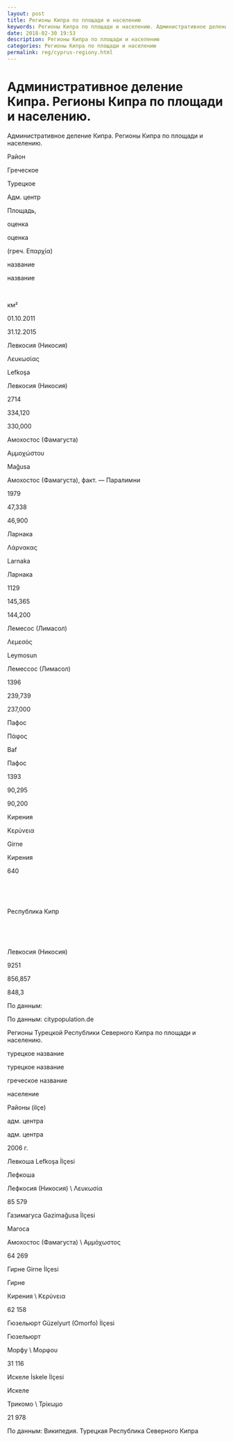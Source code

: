 ```yaml
---
layout: post
title: Регионы Кипра по площади и населению 
keywords: Регионы Кипра по площади и населению. Административное деление.
date: 2018-02-30 19:53
description: Регионы Кипра по площади и населению
categories: Регионы Кипра по площади и населению
permalink: reg/cyprus-regiony.html
---
```


# Административное деление Кипра. Регионы Кипра по площади и населению.


Административное деление Кипра. Регионы Кипра по площади и населению.








Район


Греческое


Турецкое


Адм. центр


Площадь,


оценка


оценка






(греч. Επαρχία)


название


название


 


км²


01.10.2011


31.12.2015






Левкосия (Никосия)


Λευκωσίας


Lefkoşa


Левкосия (Никосия)


2714


334,120


330,000






Амохостос (Фамагуста)


Αμμοχώστου


Mağusa


Амохостос (Фамагуста), факт. — Паралимни


1979


47,338


46,900






Ларнака


Λάρνακας


Larnaka


Ларнака


1129


145,365


144,200






Лемесос (Лимасол)


Λεμεσός


Leymosun


Лемессос (Лимасол)


1396


239,739


237,000






Пафос


Πάφος


Baf


Пафос


1393


90,295


90,200






Кирения


Κερύvεια


Girne


Кирения


640


 


 






Республика Кипр


 


 


Левкосия (Никосия)


9251


856,857


848,3








По данным:


По данным: citypopulation.de


Регионы Турецкой Республики Северного Кипра по площади и населению.








турецкое название


турецкое название


греческое название


население






Районы (ilçe)


адм. центра


адм. центра


2006 г.






Левкоша Lefkoşa İlçesi


Лефкоша


Лефкосия (Никосия) \ Λευκωσία


85 579






Газимагуса Gazimağusa İlçesi


Магоса


Амохостос (Фамагуста) \ Αμμόχωστος


64 269






Гирне Girne İlçesi


Гирне


Кирения \ Κερύvεια


62 158






Гюзельюрт Güzelyurt (Omorfo) İlçesi


Гюзельюрт


Морфу \ Μορφου


31 116






Искеле İskele İlçesi


Искеле


Трикомо \ Τρίκωμο


21 978









По данным: Википедия. Турецкая Республика Северного Кипра

		
